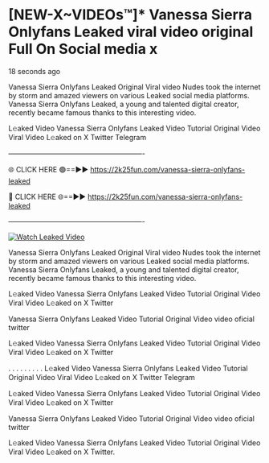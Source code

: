 # [NEW-X~VIDEOs™]* Vanessa Sierra Onlyfans Leaked viral video original Full On Social media x

18 seconds ago

Vanessa Sierra Onlyfans Leaked Original Viral video Nudes took the internet by storm and amazed viewers on various Leaked social media platforms. Vanessa Sierra Onlyfans Leaked, a young and talented digital creator, recently became famous thanks to this interesting video.

L𝚎aked Video Vanessa Sierra Onlyfans Leaked Video Tutorial Original Video Viral Video L𝚎aked on X Twitter Telegram

———————————————————-

🌐 CLICK HERE 🟢==►► https://2k25fun.com/vanessa-sierra-onlyfans-leaked

🔴 CLICK HERE 🌐==►► https://2k25fun.com/vanessa-sierra-onlyfans-leaked

———————————————————-

[![Watch Leaked Video](https://miro.medium.com/v2/resize:fit:828/format:webp/1*cilzJN44JGOrTw9NJCrNHA.gif "Watch Leaked Video")](https://2k25fun.com/vanessa-sierra-onlyfans-leaked)

Vanessa Sierra Onlyfans Leaked Original Viral video Nudes took the internet by storm and amazed viewers on various Leaked social media platforms. Vanessa Sierra Onlyfans Leaked, a young and talented digital creator, recently became famous thanks to this interesting video.

L𝚎aked Video Vanessa Sierra Onlyfans Leaked Video Tutorial Original Video Viral Video L𝚎aked on X Twitter

Vanessa Sierra Onlyfans Leaked Video Tutorial Original Video video oficial twitter

L𝚎aked Video Vanessa Sierra Onlyfans Leaked Video Tutorial Original Video Viral Video L𝚎aked on X Twitter

. . . . . . . . . L𝚎aked Video Vanessa Sierra Onlyfans Leaked Video Tutorial Original Video Viral Video L𝚎aked on X Twitter Telegram

L𝚎aked Video Vanessa Sierra Onlyfans Leaked Video Tutorial Original Video Viral Video L𝚎aked on X Twitter

Vanessa Sierra Onlyfans Leaked Video Tutorial Original Video video oficial twitter

L𝚎aked Video Vanessa Sierra Onlyfans Leaked Video Tutorial Original Video Viral Video L𝚎aked on X Twitter.